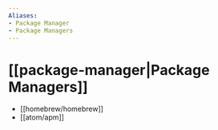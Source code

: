 ```yaml
---
Aliases: 
- Package Manager
- Package Managers
---
```


# [[package-manager|Package Managers]]

- [[homebrew/homebrew]]
- [[atom/apm]]